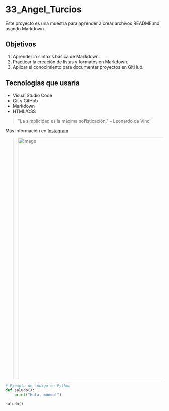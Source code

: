 # 33_Angel_Turcios

Este proyecto es una muestra para aprender a crear archivos README.md usando Markdown.

## Objetivos

1. Aprender la sintaxis básica de Markdown.
2. Practicar la creación de listas y formatos en Markdown.
3. Aplicar el conocimiento para documentar proyectos en GitHub.

## Tecnologías que usaría

- Visual Studio Code
- Git y GitHub
- Markdown
- HTML/CSS

> "La simplicidad es la máxima sofisticación." – Leonardo da Vinci

Más información en [Instagram](www.instagram.com)

> <img width="1366" height="768" alt="image" src="https://github.com/user-attachments/assets/aaf788df-bc35-40bb-ad14-b49fa7a49390" />


```python
# Ejemplo de código en Python
def saludo():
    print("Hola, mundo!")

saludo()
